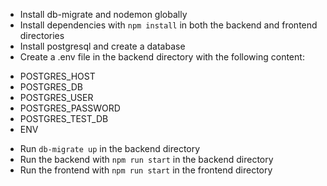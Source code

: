 * Install db-migrate and nodemon globally
* Install dependencies with `npm install` in both the backend and frontend directories
* Install postgresql and create a database
* Create a .env file in the backend directory with the following content: 
- POSTGRES_HOST
- POSTGRES_DB
- POSTGRES_USER
- POSTGRES_PASSWORD
- POSTGRES_TEST_DB
- ENV
* Run `db-migrate up` in the backend directory
* Run the backend with `npm run start` in the backend directory
* Run the frontend with `npm run start` in the frontend directory
